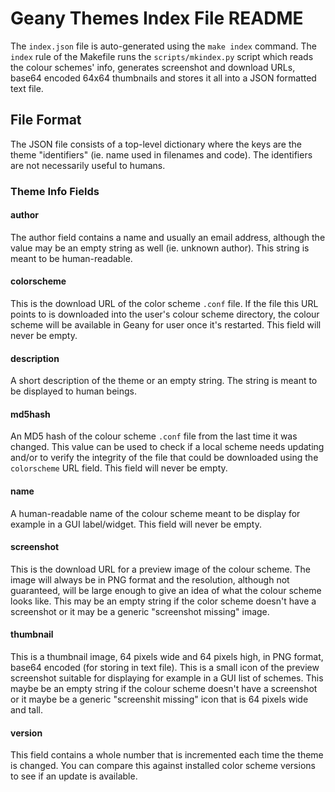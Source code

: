 Geany Themes Index File README
==============================

The `index.json` file is auto-generated using the `make index` command.
The `index` rule of the Makefile runs the `scripts/mkindex.py` script
which reads the colour schemes' info, generates screenshot and download
URLs, base64 encoded 64x64 thumbnails and stores it all into a JSON
formatted text file.

File Format
-----------

The JSON file consists of a top-level dictionary where the keys are
the theme "identifiers" (ie. name used in filenames and code). The
identifiers are not necessarily useful to humans.

### Theme Info Fields

#### author

The author field contains a name and usually an email address, although
the value may be an empty string as well (ie. unknown author). This
string is meant to be human-readable.

#### colorscheme

This is the download URL of the color scheme `.conf` file. If the file
this URL points to is downloaded into the user's colour scheme directory,
the colour scheme will be available in Geany for user once it's restarted.
This field will never be empty.

#### description

A short description of the theme or an empty string. The string is meant
to be displayed to human beings.

#### md5hash

An MD5 hash of the colour scheme `.conf` file from the last time it was
changed. This value can be used to check if a local scheme needs updating
and/or to verify the integrity of the file that could be downloaded using
the `colorscheme` URL field. This field will never be empty.

#### name

A human-readable name of the colour scheme meant to be display for example
in a GUI label/widget. This field will never be empty.

#### screenshot

This is the download URL for a preview image of the colour scheme. The
image will always be in PNG format and the resolution, although not
guaranteed, will be large enough to give an idea of what the colour
scheme looks like. This may be an empty string if the color scheme
doesn't have a screenshot or it may be a generic "screenshot missing"
image.

#### thumbnail

This is a thumbnail image, 64 pixels wide and 64 pixels high, in PNG
format, base64 encoded (for storing in text file). This is a small icon
of the preview screenshot suitable for displaying for example in a GUI
list of schemes. This maybe be an empty string if the colour scheme
doesn't have a screenshot or it maybe be a generic "screenshit missing"
icon that is 64 pixels wide and tall.

#### version

This field contains a whole number that is incremented each time the
theme is changed. You can compare this against installed color scheme
versions to see if an update is available.
